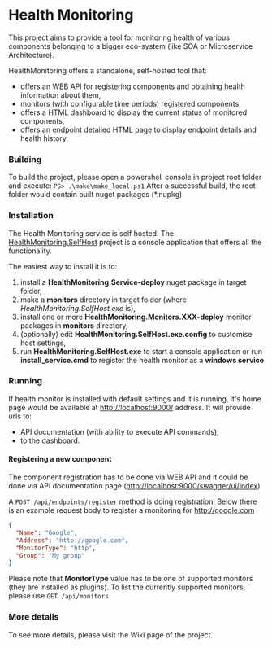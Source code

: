 # Health Monitoring

This project aims to provide a tool for monitoring health of various components belonging to a bigger eco-system (like SOA or Microservice Architecture).

HealthMonitoring offers a standalone, self-hosted tool that:
* offers an WEB API for registering components and obtaining health information about them,
* monitors (with configurable time periods) registered components,
* offers a HTML dashboard to display the current status of monitored components,
* offers an endpoint detailed HTML page to display endpoint details and health history.

### Building

To build the project, please open a powershell console in project root folder and execute: ``PS> .\make\make_local.ps1``
After a successful build, the root folder would contain built nuget packages (*.nupkg)

### Installation

The Health Monitoring service is self hosted. 
The [HealthMonitoring.SelfHost](https://github.com/wongatech/HealthMonitoring/tree/master/HealthMonitoring.SelfHost) project is a console application that offers all the functionality.

The easiest way to install it is to:
1. install a **HealthMonitoring.Service-deploy** nuget package in target folder,
2. make a **monitors** directory in target folder (where *HealthMonitoring.SelfHost.exe* is),
3. install one or more **HealthMonitoring.Monitors.XXX-deploy** monitor packages in **monitors** directory,
4. (optionally) edit **HealthMonitoring.SelfHost.exe.config** to customise host settings, 
5. run **HealthMonitoring.SelfHost.exe** to start a console application or run **install_service.cmd** to register the health monitor as a **windows service**

### Running

If health monitor is installed with default settings and it is running, it's home page would be available at [http://localhost:9000/](http://localhost:9000/) address.
It will provide urls to:
* API documentation (with ability to execute API commands),
* to the dashboard.
 
#### Registering a new component

The component registration has to be done via WEB API and it could be done via API documentation page ([http://localhost:9000/swagger/ui/index](http://localhost:9000/swagger/ui/index))

A ``POST /api/endpoints/register`` method is doing registration.
Below there is an example request body to register a monitoring for http://google.com

```json
{
  "Name": "Google",
  "Address": "http://google.com",
  "MonitorType": "http",
  "Group": "My group"
}
```

Please note that **MonitorType** value has to be one of supported monitors (they are installed as plugins).
To list the currently supported monitors, please use ``GET /api/monitors``

### More details
To see more details, please visit the Wiki page of the project.
